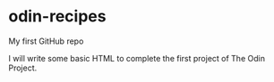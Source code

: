 # odin-recipes
My first GitHub repo

I will write some basic HTML to complete the first project of The Odin Project.